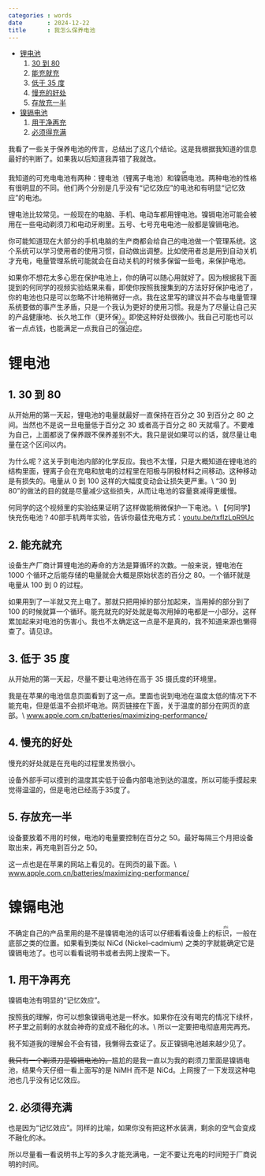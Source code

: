 ```yaml
---
categories : words
date       : 2024-12-22
title      : 我怎么保养电池
---
```


- [锂电池](#锂电池)
   1. [30 到 80](#1-30-到-80)
   1. [能充就充](#2-能充就充)
   1. [低于 35 度](#3-低于-35-度)
   1. [慢充的好处](#4-慢充的好处)
   1. [存放充一半](#5-存放充一半)
- [镍镉电池](#镍镉电池)
   1. [用干净再充](#1-用干净再充)
   1. [必须得充满](#2-必须得充满)

我看了一些关于保养电池的传言，总结出了这几个结论。这是我根据我知道的信息最好的判断了。如果我以后知道我弄错了我就改。

我知道的可充电电池有两种：锂电池（锂离子电池）和镍<ruby>镉<rt>gé</rt></ruby>电池。两种电池的性格有很明显的不同。他们两个分别是几乎没有“记忆效应”的电池和有明显“记忆效应”的电池。

锂电池比较常见。一般现在的电脑、手机、电动车都用锂电池。镍镉电池可能会被用在一些电动剃须刀和电动牙刷里。五号、七号充电电池一般都是镍镉电池。

你可能知道现在大部分的手机电脑的生产商都会给自己的电池做一个管理系统。这个系统可以学习使用者的使用习惯，自动做出调整。比如使用者总是用到自动关机才充电，电量管理系统可能就会在自动关机的时候多保留一些电，来保护电池。

如果你不想花太多心思在保护电池上，你的确可以随心用就好了。因为根据我下面提到的何同学的视频实验结果来看，即使你按照我搜集到的方法好好保护电池了，你的电池也只是可以忽略不计地稍微好一点。我在这里写的建议并不会与电量管理系统要做的事产生矛盾，只是一个我认为更好的使用习惯。我是为了尽量让自己买的产品健康地、长久地工作（更环保）。即使这种好处很微小。我自己可能也可以省一点点钱，也能满足一点我自己的<ruby>强<rt>qiǎng</rt></ruby>迫症。

# 锂电池

## 1. 30 到 80

从开始用的第一天起，锂电池的电量就最好一直保持在百分之 30 到百分之 80 之间。当然也不是说一旦电量低于百分之 30 或者高于百分之 80 天就塌了。不要难为自己，上面都说了保养跟不保养差别不大。我只是说如果可以的话，就尽量让电量在这个区间以内。

为什么呢？这关乎到电池内部的化学反应。我也不太懂，只是大概知道在锂电池的结构里面，锂离子会在充电和放电的过程里在阳极与阴极材料之间移动。这种移动是有损失的。电量从 0 到 100 这样的大幅度变动会让损失更严重。\\
“30 到 80”的做法的目的就是尽量减少这些损失，从而让电池的容量衰减得更缓慢。

何同学的这个视频里的实验结果证明了这样做能稍微保护一下电池。\\
【何同学】快充伤电池？40部手机两年实验，告诉你最佳充电方式：<a class="url" lang="en" href="https://youtube.com/watch?v=txfIzLpR9Uc">youtu.be/txfIzLpR9Uc</a>

## 2. 能充就充

设备生产厂商计算锂电池的寿命的方法是算循环的次数。一般来说，锂电池在 1000 个循环之后能存储的电量就会大概是原始状态的百分之 80。一个循环就是电量从 100 到 0 的过程。

如果用到了一半就又充上电了。那就只把用掉的部分加起来，当用掉的部分到了 100 的时候就算一个循环。能充就充的好处就是每次用掉的电都是一小部分。这样累加起来对电池的伤害小。我也不太确定这一点是不是真的，我不知道来源也懒得查了。请见谅。

## 3. 低于 35 度

从开始用的第一天起，尽量不要让电池待在高于 35 摄氏度的环境里。

我是在苹果的电池信息页面看到了这一点。里面也说到电池在温度太低的情况下不能充电，但是低温不会损坏电池。网页链接在下面，关于温度的部分在网页的底部。\\
<a class="url" lang="en" href="https://www.apple.com.cn/batteries/maximizing-performance/">www.apple.com.cn/batteries/maximizing-performance/</a>

## 4. 慢充的好处

慢充的好处就是在充电的过程里发热很小。

设备外部手可以摸到的温度其实低于设备内部电池到达的温度。所以可能手摸起来觉得温温的，但是电池已经高于35度了。

## 5. 存放充一半

设备要放着不用的时候，电池的电量要控制在百分之 50。最好每隔三个月把设备取出来，再充电到百分之 50。

这一点也是在苹果的网站上看见的。在网页的最下面。\\
<a class="url" lang="en" href="https://www.apple.com.cn/batteries/maximizing-performance/">www.apple.com.cn/batteries/maximizing-performance/</a>

# 镍镉电池

不确定自己的产品里用的是不是镍镉电池的话可以仔细看看设备上的标<ruby>识<rt>zhì</rt></ruby>，一般在底部之类的位置。如果看到类似 <span lang="en">NiCd (Nickel–cadmium)</span> 之类的字就能确定它是镍镉电池了。也可以看看说明书或者去网上搜索一下。

## 1. 用干净再充

镍镉电池有明显的“记忆效应”。

按照我的理解，你可以想象镍镉电池是一杯水。如果你在没有喝完的情况下续杯，杯子里之前剩的水就会神奇的变成不融化的冰。\\
所以一定要把电彻底用完再充。

我不知道我的理解会不会有错，我懒得去查证了。反正镍镉电池越来越少见了。

~~我只有一个剃须刀是镍镉电池的。~~尴尬的是我一直以为我的剃须刀里面是镍镉电池，结果今天仔细一看上面写的是 <span lang="en">NiMH</span> 而不是 <span lang="en">NiCd</span>。上网搜了一下发现这种电池也几乎没有记忆效应。

## 2. 必须得充满

也是因为“记忆效应”。同样的比喻，如果你没有把这杯水装满，剩余的空气会变成不融化的冰。

所以尽量看一看说明书上写的多久才能充满电，一定不要让充电的时间短于厂商说明的时间。
